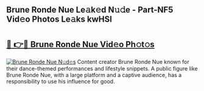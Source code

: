 ## Brune Ronde Nue Le𝚊k𝚎d N𝚞𝚍e - Part-NF5 Vid𝚎o Photos Le𝚊ks kwHSl

# <h2><a href="http://fb7cuo6.evod.top/?m=Brune+Ronde+Nue">🔗 👉🔴 Brune Ronde Nue Vid𝚎o Ph𝚘t𝚘s</a></h2>

[![Brune Ronde Nue N𝚞d𝚎s](https://i.imgur.com/8V9OHl7.gif)](http://fb7cuo6.evod.top/?m=Brune+Ronde+Nue)
Content creator Brune Ronde Nue known for their dance-themed performances and lifestyle snippets. A public figure like Brune Ronde Nue, with a large platform and a captive audience, has a responsibility to use his influence for good. 
